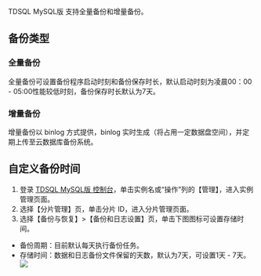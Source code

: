 TDSQL MySQL版 支持全量备份和增量备份。

## 备份类型
### 全量备份
全量备份可设置备份程序启动时刻和备份保存时长，默认启动时刻为凌晨00：00 - 05:00性能较低时刻，备份保存时长默认为7天。

### 增量备份
增量备份以 binlog 方式提供，binlog 实时生成（将占用一定数据盘空间），并定期上传至云数据库备份系统。

## 自定义备份时间
1. 登录 [TDSQL MySQL版 控制台](https://console.cloud.tencent.com/dcdb)，单击实例名或“操作”列的【管理】，进入实例管理页面。
2. 选择【分片管理】页，单击分片 ID，进入分片管理页面。
3. 选择【备份与恢复】>【备份和日志设置】页，单击下图图标可设置存储时间。
 - 备份周期：目前默认每天执行备份任务。
 - 存储时间：数据和日志备份文件保留的天数，默认为7天，可设置1天 - 7天。
![](https://main.qcloudimg.com/raw/40c526c98f5cab7933a2627a22bcff29.png)

